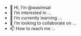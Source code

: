 - 👋 Hi, I’m @wasimsal
- 👀 I’m interested in ...
- 🌱 I’m currently learning ...
- 💞️ I’m looking to collaborate on ...
- 📫 How to reach me ...

<!---
wasimsal/wasimsal is a ✨ special ✨ repository because its `README.md` (this file) appears on your GitHub profile.
You can click the Preview link to take a look at your changes.
--->
